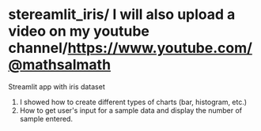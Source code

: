 # stereamlit_iris/ I will also upload a video on my youtube channel/https://www.youtube.com/@mathsalmath  
Streamlit app with iris dataset
1) I showed how to create different types of charts (bar, histogram, etc.)
2) How to get user's input for a sample data and display the number of sample entered.
